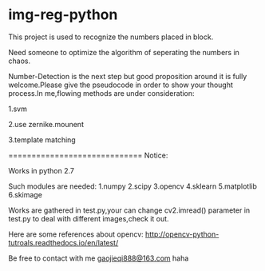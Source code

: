 # img-reg-python

This project is used to recognize the numbers placed in block.

Need someone to optimize the algorithm of seperating the numbers in chaos.

Number-Detection is the next step but good proposition around it is fully welcome.Please give the pseudocode in 
order to show your thought process.In me,flowing methods are under consideration:

1.svm

2.use zernike.mounent

3.template matching



=============================
Notice:

Works in python 2.7

Such modules are needed:
1.numpy
2.scipy
3.opencv
4.sklearn
5.matplotlib
6.skimage

Works are gathered in test.py,your can change cv2.imread() parameter in test.py to deal with different images,check it out.

Here are some references about opencv:
http://opencv-python-tutroals.readthedocs.io/en/latest/


Be free to contact with me gaojieqi888@163.com haha



